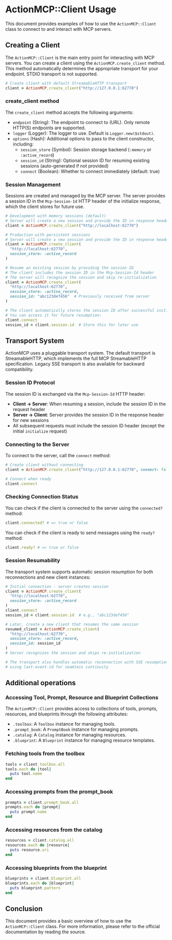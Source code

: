 # ActionMCP::Client Usage

This document provides examples of how to use the `ActionMCP::Client` class to connect to and interact with MCP servers.

## Creating a Client

The `ActionMCP::Client` is the main entry point for interacting with MCP servers. 
You can create a client using the `ActionMCP.create_client` method. 
This method automatically determines the appropriate transport for your endpoint. STDIO transport is not supported.

```ruby
# Create client with default StreamableHTTP transport
client = ActionMCP.create_client("http://127.0.0.1:62770")
```

### create_client method

The `create_client` method accepts the following arguments:

*   `endpoint` (String): The endpoint to connect to (URL). Only remote HTTP(S) endpoints are supported.
*   `logger` (Logger): The logger to use. Default is `Logger.new($stdout)`.
*   `options` (Hash): Additional options to pass to the client constructor, including:
    *   `session_store` (Symbol): Session storage backend (`:memory` or `:active_record`)
    *   `session_id` (String): Optional session ID for resuming existing sessions (auto-generated if not provided)
    *   `connect` (Boolean): Whether to connect immediately (default: true)

### Session Management

Sessions are created and managed by the MCP server. The server provides a session ID in the `Mcp-Session-Id` HTTP header of the initialize response, which the client stores for future use.

```ruby
# Development with memory sessions (default)
# Server will create a new session and provide the ID in response header
client = ActionMCP.create_client("http://localhost:62770")

# Production with persistent sessions
# Server will create a new session and provide the ID in response header
client = ActionMCP.create_client(
  "http://localhost:62770",
  session_store: :active_record
)

# Resume an existing session by providing the session ID
# The client includes the session ID in the Mcp-Session-Id header
# The server will recognize the session and skip re-initialization
client = ActionMCP.create_client(
  "http://localhost:62770",
  session_store: :active_record,
  session_id: "abc123def456"  # Previously received from server
)

# The client automatically stores the session ID after successful initialization
# You can access it for future resumption:
client.connect
session_id = client.session.id  # Store this for later use
```

## Transport System

ActionMCP uses a pluggable transport system. The default transport is StreamableHTTP, which implements the full MCP StreamableHTTP specification. Legacy SSE transport is also available for backward compatibility.

### Session ID Protocol

The session ID is exchanged via the `Mcp-Session-Id` HTTP header:
- **Client → Server**: When resuming a session, include the session ID in the request header
- **Server → Client**: Server provides the session ID in the response header for new sessions
- All subsequent requests must include the session ID header (except the initial `initialize` request)

### Connecting to the Server

To connect to the server, call the `connect` method:

```ruby
# Create client without connecting
client = ActionMCP.create_client("http://127.0.0.1:62770", connect: false)

# Connect when ready
client.connect
```

### Checking Connection Status

You can check if the client is connected to the server using the `connected?` method:

```ruby
client.connected? # => true or false
```

You can check if the client is ready to send messages using the `ready?` method:

```ruby
client.ready? # => true or false
```

### Session Resumability

The transport system supports automatic session resumption for both reconnections and new client instances:

```ruby
# Initial connection - server creates session
client = ActionMCP.create_client(
  "http://localhost:62770",
  session_store: :active_record
)
client.connect
session_id = client.session.id  # e.g., "abc123def456"

# Later, create a new client that resumes the same session
resumed_client = ActionMCP.create_client(
  "http://localhost:62770",
  session_store: :active_record,
  session_id: session_id
)
# Server recognizes the session and skips re-initialization

# The transport also handles automatic reconnection with SSE resumption
# using last-event-id for seamless continuity
```


## Additional operations

### Accessing Tool, Prompt, Resource and Blueprint Collections

The `ActionMCP::Client` provides access to collections of tools, prompts, resources, and blueprints through the following attributes:

*   `.toolbox`: A `Toolbox` instance for managing tools.
*   `.prompt_book`: A `PromptBook` instance for managing prompts.
*   `.catalog`: A `Catalog` instance for managing resources.
*   `.blueprint`: A `Blueprint` instance for managing resource templates.

### Fetching tools from the toolbox

```ruby
tools = client.toolbox.all
tools.each do |tool|
  puts tool.name
end
```

### Accessing prompts from the prompt_book

```ruby
prompts = client.prompt_book.all
prompts.each do |prompt|
  puts prompt.name
end
```

### Accessing resources from the catalog

```ruby
resources = client.catalog.all
resources.each do |resource|
  puts resource.uri
end
```

### Accessing blueprints from the blueprint

```ruby
blueprints = client.blueprint.all
blueprints.each do |blueprint|
  puts blueprint.pattern
end
```

## Conclusion

This document provides a basic overview of how to use the `ActionMCP::Client` class. 
For more information, please refer to the official documentation by reading the source.
